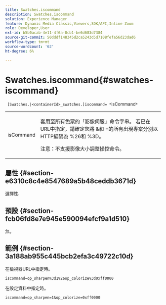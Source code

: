 ```yaml
---
title: Swatches.iscommand
description: Swatches.iscommand
solution: Experience Manager
feature: Dynamic Media Classic,Viewers,SDK/API,Inline Zoom
role: Developer,User
exl-id: b5b0acab-4e11-4f6a-8cb1-be6d683d7384
source-git-commit: 50dddf148345d2ca5243d5d7108fefa56d23dad6
workflow-type: tm+mt
source-wordcount: '62'
ht-degree: 6%

---
```


# Swatches.iscommand{#swatches-iscommand}

` [Swatches.|<containerId>_swatches.]iscommand= *`isCommand`*`

<table id="table_43A84C1044574A6FAB8CE67D71AAD5EC"> 
 <tbody> 
  <tr> 
   <td colname="col1"> <p> <span class="codeph"> <span class="varname"> isCommand</span> </span> </p> </td> 
   <td colname="col2"> <p> 套用至所有色票的「影像伺服」命令字串。 若已在URL中指定，請確定您將<span class="codeph"> &amp;</span>和<span class="codeph"> =</span>的所有出現專案分別以HTTP編碼為<span class="codeph"> %26</span>和<span class="codeph"> %3D</span>。 </p> <p> <p>注意：不支援影像大小調整操控命令。 </p> </p> </td> 
  </tr> 
 </tbody> 
</table>

## 屬性 {#section-e6310c8c4e8547689a5b48ceddb3671d}

選擇性.

## 預設 {#section-fcb06fd8e7e945e590094efcf9a1d510}

無。

## 範例 {#section-3a188ab955c445bcb2efa3c49722c10d}

在檢視器URL中指定時。

`iscommand=op_sharpen%3d1%26op_colorize%3d0xff0000`

在設定資料中指定時。

`iscommand=op_sharpen=1&op_colorize=0xff0000`
